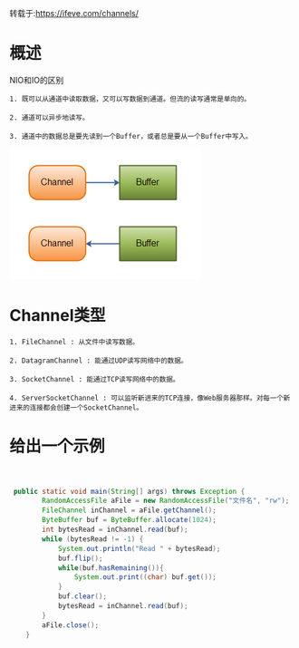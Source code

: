 转载于:https://ifeve.com/channels/

# 概述

NIO和IO的区别

```text
1. 既可以从通道中读取数据，又可以写数据到通道。但流的读写通常是单向的。

2. 通道可以异步地读写。

3. 通道中的数据总是要先读到一个Buffer，或者总是要从一个Buffer中写入。
```


![在这里插入图片描述](https://github.com/wuxiaobo000111/pictures/blob/master/2019-05-10/79.png?raw=true)


# Channel类型


```text
1. FileChannel : 从文件中读写数据。

2. DatagramChannel : 能通过UDP读写网络中的数据。

3. SocketChannel : 能通过TCP读写网络中的数据。

4. ServerSocketChannel : 可以监听新进来的TCP连接，像Web服务器那样。对每一个新进来的连接都会创建一个SocketChannel。
```

# 给出一个示例


```java


 public static void main(String[] args) throws Exception {
        RandomAccessFile aFile = new RandomAccessFile("文件名", "rw");
        FileChannel inChannel = aFile.getChannel();
        ByteBuffer buf = ByteBuffer.allocate(1024);
        int bytesRead = inChannel.read(buf);
        while (bytesRead != -1) {
            System.out.println("Read " + bytesRead);
            buf.flip();
            while(buf.hasRemaining()){
                System.out.print((char) buf.get());
            }
            buf.clear();
            bytesRead = inChannel.read(buf);
        }
        aFile.close();
    }
```
